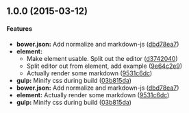 ## 1.0.0 (2015-03-12)


#### Features

* **bower.json:** Add normalize and markdown-js ([dbd78ea7](https://github.com/paradox41/polymer-markdown/commit/dbd78ea71232779ddb8b6f02ff843c63f0c464c2))
* **element:**
  * Make element usable. Split out the editor ([d3742040](https://github.com/paradox41/polymer-markdown/commit/d3742040983a7ec7114db6130d1ae5fb3ceb143a))
  * Split editor out from element, add example ([9e64c2e9](https://github.com/paradox41/polymer-markdown/commit/9e64c2e91eebd59c71a1ae1c508cf3e85e3dee94))
  * Actually render some markdown ([9531c6dc](https://github.com/paradox41/polymer-markdown/commit/9531c6dcadf1fd6a77a2ba5a8a8095001bc50104))
* **gulp:** Minify css during build ([03b815da](https://github.com/paradox41/polymer-markdown/commit/03b815da92bd6647c310987cfc0caff9f15ac0ad))
* **bower.json:** Add normalize and markdown-js ([dbd78ea7](https://github.com/paradox41/polymer-markdown/commit/dbd78ea71232779ddb8b6f02ff843c63f0c464c2))
* **element:** Actually render some markdown ([9531c6dc](https://github.com/paradox41/polymer-markdown/commit/9531c6dcadf1fd6a77a2ba5a8a8095001bc50104))
* **gulp:** Minify css during build ([03b815da](https://github.com/paradox41/polymer-markdown/commit/03b815da92bd6647c310987cfc0caff9f15ac0ad))
